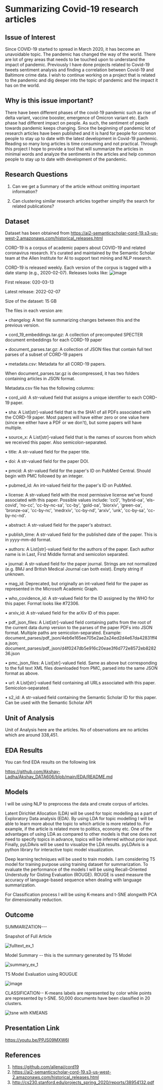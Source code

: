 # Summarizing Covid-19 research articles
## Issue of Interest
Since COVID-19 started to spread in March 2020, it has become an unavoidable topic. The pandemic has changed the way of the world. There are lot of grey areas that needs to be touched upon to understand the impact of pandemic. Previously I have done projects related to Covid-19 tweets sentiment analysis and finding a correlation between Covid-19 and Baltimore crime data. I wish to continue working on a project that is related to the pandemic and dig deeper into the topic of pandemic and the impact it has on the world.
## Why is this issue important?
There have been different phases of the covid-19 pandemic such as rise of delta variant, vaccine booster, emergence of Omicron variant etc. Each phase had different impact on people. As such, the sentiment of people towards pandemic keeps changing. Since the beginning of pandemic lot of research articles have been published and it is hard for people for common people to stay up to date with the latest development in Covid-19 pandemic. Reading so many long articles is time consuming and not practical. Through this project I hope to provide a tool that will summarize the articles in minimal words and analyze the sentiments in the articles and help common people to stay up to date with development of the pandemic. 

## Research Questions

1)  Can we get a Summary of the article without omitting important information?


2)  Can clustering similar research articles together simplify the search for related publications?


## Dataset
Dataset has been obtained from 
https://ai2-semanticscholar-cord-19.s3-us-west-2.amazonaws.com/historical_releases.html

CORD-19 is a corpus of academic papers about COVID-19 and related coronavirus research. It's curated and maintained by the Semantic Scholar team at the Allen Institute for AI to support text mining and NLP research.

CORD-19 is released weekly. Each version of the corpus is tagged with a date stamp (e.g., 2020-02-07). Releases looks like:
![image](https://user-images.githubusercontent.com/95871147/153780062-40e8a9e4-e564-4055-94aa-4e492366a762.png)


 
First release: 020-03-13

Latest release: 2022-02-07

Size of the dataset: 15 GB

The files in each version are:

•	changelog: A text file summarizing changes between this and the previous version.

•	cord_19_embeddings.tar.gz: A collection of precomputed SPECTER document embeddings for each CORD-19 paper

•	document_parses.tar.gz: A collection of JSON files that contain full text parses of a subset of CORD-19 papers

•	metadata.csv: Metadata for all CORD-19 papers.

When document_parses.tar.gz is decompressed, it has two folders containing articles in JSON format. 

Metadata.csv file has the following columns:

•	cord_uid: A str-valued field that assigns a unique identifier to each CORD-19 paper.

•	sha: A List[str]-valued field that is the SHA1 of all PDFs associated with the CORD-19 paper. Most papers will have either zero or one value here (since we either have a PDF or we don't), but some papers will have multiple. 

•	source_x: A List[str]-valued field that is the names of sources from which we received this paper. Also semicolon-separated. 

•	title: A str-valued field for the paper title.

•	doi: A str-valued field for the paper DOI.

•	pmcid: A str-valued field for the paper's ID on PubMed Central. Should begin with PMC followed by an integer.

•	pubmed_id: An int-valued field for the paper's ID on PubMed.

•	license: A str-valued field with the most permissive license we've found associated with this paper. Possible values include: 'cc0', 'hybrid-oa', 'els-covid', 'no-cc', 'cc-by-nc-sa', 'cc-by', 'gold-oa', 'biorxiv', 'green-oa', 'bronze-oa', 'cc-by-nc', 'medrxiv', 'cc-by-nd', 'arxiv', 'unk', 'cc-by-sa', 'cc-by-nc-nd'.

•	abstract: A str-valued field for the paper's abstract.

•	publish_time: A str-valued field for the published date of the paper. This is in yyyy-mm-dd format. 

•	authors: A List[str]-valued field for the authors of the paper. Each author name is in Last, First Middle format and semicolon separated.

•	journal: A str-valued field for the paper journal. Strings are not normalized (e.g. BMJ and British Medical Journal can both exist). Empty string if unknown.

•	mag_id: Deprecated, but originally an int-valued field for the paper as represented in the Microsoft Academic Graph.

•	who_covidence_id: A str-valued field for the ID assigned by the WHO for this paper. Format looks like #72306.

•	arxiv_id: A str-valued field for the arXiv ID of this paper.

•	pdf_json_files: A List[str]-valued field containing paths from the root of the current data dump version to the parses of the paper PDFs into JSON format. Multiple paths are semicolon-separated. Example: document_parses/pdf_json/4eb6e165ee705e2ae2a24ed2d4e67da42831ff4a.json; document_parses/pdf_json/d4f0247db5e916c20eae3f6d772e8572eb828236.json

•	pmc_json_files: A List[str]-valued field. Same as above but corresponding to the full text XML files downloaded from PMC, parsed into the same JSON format as above.

•	url: A List[str]-valued field containing all URLs associated with this paper. Semicolon-separated.

•	s2_id: A str-valued field containing the Semantic Scholar ID for this paper. Can be used with the Semantic Scholar API 

## Unit of Analysis
Unit of Analysis here are the articles. No of observations are no articles which are around 338,451.

## EDA Results

You can find EDA results on the following link

https://github.com/Akshay-Ladha/Akshay_DATA606/blob/main/EDA/README.md


## Models
I will be using NLP to preprocess the data and create corpus of articles.

Latent Dirichlet Allocation (LDA) will be used for topic modelling as a part of Exploratory Data analysis (EDA). By using LDA for topic modelling I will be able to learn more about the topic to which article is more related to. For example, if the article is related more to politics, economy etc. One of the advantages of using LDA as compared to other models is that one does not need to specify topics in advance, topics will be inferred without prior input. Finally, pyLDAvis will be used to visualize the LDA results. pyLDAvis is a python library for interactive topic model visualization.


Deep learning techniques will be used to train models. I am considering T5 model for training purpose using training dataset for summarization.  To evaluate the performance of the models I will be using Recall-Oriented Understudy for Gisting Evaluation (ROUGE). ROUGE is used measure the accuracy of language-based sequence when dealing with language summarization. 

For Classification process I will be using K-means and t-SNE alongwith PCA for dimensionality reduction. 


## Outcome
SUMMARIZATION---

Snapshot of Full Article


![fulltext_ex_1](https://user-images.githubusercontent.com/95871147/169724048-d40e0d78-7fc8-486d-ad77-08ff805eb185.png)


Model Summary -- this is the summary generated by T5 Model

![summary_ex_1](https://user-images.githubusercontent.com/95871147/169724060-9bdafce8-b229-4f1c-8a71-f875cc636324.png)

T5 Model Evaluation using ROUGUE

![image](https://user-images.githubusercontent.com/95871147/169724683-239e9b63-f789-4ce1-a1f6-eec0495c234a.png)




CLASSIFICATION-- K-means labels are represented by color while points are represented by t-SNE. 50,000 documents have been classified in 20 clusters.

![tsne with KMEANS](https://user-images.githubusercontent.com/95871147/169724080-4ed146a7-a7b8-422d-a0ab-5db28f5354e7.png)


## Presentation Link

https://youtu.be/PPJS09MXW6I


## References
1) https://github.com/allenai/cord19
2) https://ai2-semanticscholar-cord-19.s3-us-west-2.amazonaws.com/historical_releases.html
3) http://cs230.stanford.edu/projects_spring_2020/reports/38954132.pdf
